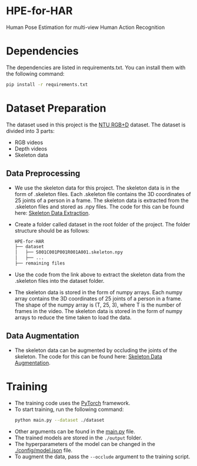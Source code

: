 # HPE-for-HAR
Human Pose Estimation for multi-view Human Action Recognition 

# Dependencies
The dependencies are listed in requirements.txt. You can install them with the following command:
```bash
pip install -r requirements.txt
```

# Dataset Preparation
The dataset used in this project is the [NTU RGB+D](
http://rose1.ntu.edu.sg/datasets/actionrecognition.asp) dataset. The dataset is divided into 3 parts:
* RGB videos
* Depth videos
* Skeleton data

## Data Preprocessing
- We use the skeleton data for this project. The skeleton data is in the form of .skeleton files. Each .skeleton file contains the 3D coordinates of 25 joints of a person in a frame. The skeleton data is extracted from the .skeleton files and stored as .npy files. The code for this can be found here: [Skeleton Data Extraction](https://github.com/shahroudy/NTURGB-D). 
- Create a folder called dataset in the root folder of the project. The folder structure should be as follows:
    ```bash
    HPE-for-HAR
    ├── dataset
    │   ├── S001C001P001R001A001.skeleton.npy
    │   ├── ...
    ├── remaining files
    ```
- Use the code from the link above to extract the skeleton data from the .skeleton files into the dataset folder.

- The skeleton data is stored in the form of numpy arrays. Each numpy array contains the 3D coordinates of 25 joints of a person in a frame. The shape of the numpy array is (T, 25, 3), where T is the number of frames in the video. The skeleton data is stored in the form of numpy arrays to reduce the time taken to load the data. 

## Data Augmentation
- The skeleton data can be augmented by occluding the joints of the skeleton. The code for this can be found here: [Skeleton Data Augmentation](./data_mgmt/datasets/ntu_dataset.py). 

# Training
- The training code uses the [PyTorch](https://pytorch.org/) framework.
- To start training, run the following command:
    ```bash
    python main.py --dataset ./dataset
    ```
- Other arguments can be found in the [main.py](./main.py) file.
- The trained models are stored in the `./output` folder.
- The hyperparameters of the model can be changed in the [./config/model.json](./config/model.json) file.
- To augment the data, pass the `--occlude` argument to the training script.